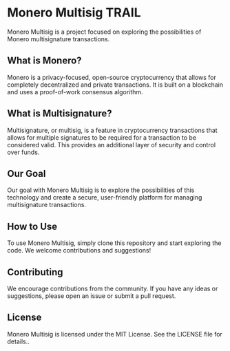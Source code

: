 # Monero Multisig TRAIL
Monero Multisig is a project focused on exploring the possibilities of Monero multisignature transactions.

## What is Monero?
Monero is a privacy-focused, open-source cryptocurrency that allows for completely decentralized and private transactions. It is built on a blockchain and uses a proof-of-work consensus algorithm.

## What is Multisignature?
Multisignature, or multisig, is a feature in cryptocurrency transactions that allows for multiple signatures to be required for a transaction to be considered valid. This provides an additional layer of security and control over funds.

## Our Goal
Our goal with Monero Multisig is to explore the possibilities of this technology and create a secure, user-friendly platform for managing multisignature transactions.

## How to Use
To use Monero Multisig, simply clone this repository and start exploring the code. We welcome contributions and suggestions!

## Contributing
We encourage contributions from the community. If you have any ideas or suggestions, please open an issue or submit a pull request.

## License
Monero Multisig is licensed under the MIT License. See the LICENSE file for details..
